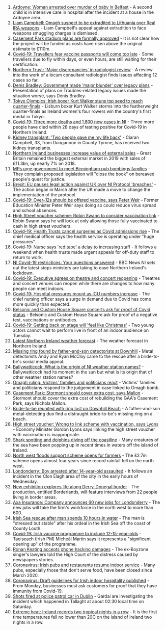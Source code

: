 1. [Ardoyne: Woman arrested over murder of baby in Belfast](https://www.bbc.co.uk/news/uk-northern-ireland-57992425) - A second child is in intensive care in hospital after the incident at a house in the Ardoyne area.
2. [Liam Campbell: Omagh suspect to be extradited to Lithuania over Real IRA weapons](https://www.bbc.co.uk/news/world-europe-58000853) - Liam Campbell's appeal against extradition to face weapons smuggling charges is dismissed.
3. [Casement Park stadium plans are formally approved](https://www.bbc.co.uk/news/uk-northern-ireland-57995132) - It is not clear how the project will be funded as costs have risen above the original estimate to £110m.
4. [Covid-19: Travellers fear vaccine passports will come too late](https://www.bbc.co.uk/news/uk-northern-ireland-57998569) - Some travellers due to fly within days, or even hours, are still waiting for their certification.
5. [Northern Trust: 'Major discrepancies' in radiologist review](https://www.bbc.co.uk/news/uk-northern-ireland-57991397) - A review into the work of a locum consultant radiologist finds issues affecting 12 cases so far.
6. [Denis Bradley: Government made 'major blunder' over legacy plans](https://www.bbc.co.uk/news/uk-northern-ireland-57995123) - Presentation of plans on Troubles-related legacy issues made the situation worse, says Denis Bradley.
7. [Tokyo Olympics: Irish boxer Kurt Walker stuns top seed to reach quarter-finals](https://www.bbc.co.uk/sport/olympics/57994312) - Lisburn boxer Kurt Walker storms into the featherweight quarter-finals as Ireland women's four rowers win the country's first medal in Tokyo.
8. [Covid-19: Three more deaths and 1,600 new cases in NI](https://www.bbc.co.uk/news/uk-northern-ireland-58001613) - Three more people have died within 28 days of testing positive for Covid-19 in Northern Ireland.
9. [Kidney transplant: 'Two people gave me my life back'](https://www.bbc.co.uk/news/uk-northern-ireland-57916546) - Ciaran Campbell, 33, from Dungannon in County Tyrone, has received two kidney transplants.
10. [Northern Ireland businesses increase value of external sales](https://www.bbc.co.uk/news/uk-northern-ireland-57999870) - Great Britain remained the biggest external market in 2019 with sales of £11.3bn, up nearly 7% on 2018.
11. [MPs urge government to meet Birmingham pub bombings families](https://www.bbc.co.uk/news/uk-england-birmingham-57985651) - They complain proposed legislation will "close the book" on bereaved people's quest for justice.
12. [Brexit: EU pauses legal action against UK over NI Protocol 'breaches'](https://www.bbc.co.uk/news/uk-northern-ireland-57986307) - The action began in March after the UK made a move to change the implementation of the protocol.
13. [Covid-19: Over-12s should be offered vaccine, says Peter Weir](https://www.bbc.co.uk/news/uk-northern-ireland-57992080) - Former Education Minister Peter Weir says doing so could reduce virus spread and school absences.
14. [High Street voucher scheme: Robin Swann to consider vaccination link](https://www.bbc.co.uk/news/uk-northern-ireland-57981148) - Robin Swann says he will look at only allowing those fully vaccinated to cash in high street vouchers.
15. [Covid-19: Health Trusts cancel surgeries as Covid admissions rise](https://www.bbc.co.uk/news/uk-northern-ireland-57991391) - The chief medical officer says the health service is operating under "huge pressures".
16. [Covid-19: Nurse says 'red tape' a delay to increasing staff](https://www.bbc.co.uk/news/uk-northern-ireland-57972101) - It follows a weekend when health trusts made urgent appeals for off-duty staff to return to work.
17. [NI Covid-19 restrictions: Your questions answered](https://www.bbc.co.uk/news/uk-northern-ireland-54117810) - BBC News NI sets out the latest steps ministers are taking to ease Northern Ireland's lockdown.
18. [Covid-19: Executive agrees on theatre and concert reopening](https://www.bbc.co.uk/news/uk-northern-ireland-57965166) - Theatres and concert venues can reopen while there are changes to how many people can meet indoors.
19. [Covid-19: Hospital pressures mount as ICU numbers increase](https://www.bbc.co.uk/news/uk-northern-ireland-57968664) - The chief nursing officer says a surge in demand due to Covid has come more quickly than expected.
20. [Belsonic and Custom House Square concerts ask for proof of Covid status](https://www.bbc.co.uk/news/uk-northern-ireland-57974083) - Belsonic and Custom House Square ask for proof of a negative test, vaccinations or antibodies.
21. [Covid-19: Getting back on stage will 'feel like Christmas'](https://www.bbc.co.uk/news/uk-northern-ireland-57983830) - Two young actors cannot wait to perform live in front of an indoor audience on Tuesday.
22. [Latest Northern Ireland weather forecast](https://www.bbc.co.uk/news/uk-northern-ireland-26018439) - The weather forecast in Northern Ireland.
23. [Missing ring found by father-and-son detectorists at Downhill](https://www.bbc.co.uk/news/uk-northern-ireland-57975051) - Metal detectorists Andy and Ryan McCloy came to the rescue after a bride-to-be's social media appeal.
24. [Ballywatticock: What is the origin of NI weather station names?](https://www.bbc.co.uk/news/uk-northern-ireland-57914914) - Ballywatticock had its moment in the sun but what is its origin that of other weather station names?
25. [Omagh ruling: Victims' families and politicians react](https://www.bbc.co.uk/news/uk-northern-ireland-57940348) - Victims' families and politicians respond to the judgement in case linked to Omagh bomb.
26. [Casement Park: Stormont should cover extra cost, says Mallon](https://www.bbc.co.uk/news/uk-northern-ireland-57999752) - Stormont should cover the extra cost of rebuilding the GAA's Casement Park, says Nichola Mallon.
27. [Bride-to-be reunited with ring lost on Downhill Beach](https://www.bbc.co.uk/news/uk-northern-ireland-57986308) - A father-and-son metal-detecting duo find a distraught bride-to-be's missing ring on a beach.
28. [High street voucher: Wrong to link scheme with vaccination, says Lyons](https://www.bbc.co.uk/news/uk-northern-ireland-57986301) - Economy Minister Gordon Lyons says linking the high street voucher with vaccination is inappropriate.
29. [Shark spotting and dolphins diving off the coastline](https://www.bbc.co.uk/news/57977019) - Many creatures of the sea have been popping up in recent times in waters off the island of Ireland.
30. [North west floods support scheme opens for farmers](https://www.bbc.co.uk/news/uk-northern-ireland-foyle-west-57994970) - The £2.7m scheme opens almost four years since record rainfall fell on the north west.
31. [Londonderry: Boy arrested after 14-year-old assaulted](https://www.bbc.co.uk/news/uk-northern-ireland-foyle-west-57994966) - It follows an incident in the Clon Elagh area of the city in the early hours of Wednesday.
32. [New exhibition explores life along Derry-Donegal border](https://www.bbc.co.uk/news/uk-northern-ireland-foyle-west-57885075) - The production, entitled Borderlands, will feature interviews from 22 people living in border areas.
33. [Axa Insurance: Company announces 60 new jobs for Londonderry](https://www.bbc.co.uk/news/uk-northern-ireland-foyle-west-57932797) - The new jobs will take the firm's workforce in the north west to more than 600.
34. [Irish Sea rescue after man spends 10 hours in water](https://www.bbc.co.uk/news/world-europe-57984521) - The man is "stressed but stable" after his ordeal in the Irish Sea off the coast of County Louth.
35. [Covid-19: Irish vaccine programme to include 12-15-year-olds](https://www.bbc.co.uk/news/world-europe-57984314) - Taoiseach (Irish PM) Micheál Martin says it represents a "significant opening up" of the programme.
36. [Ronan Keating accepts phone hacking damages](https://www.bbc.co.uk/news/entertainment-arts-57967494) - The ex-Boyzone singer's lawyers told the High Court of the distress caused by newspapers stories.
37. [Coronavirus: Irish pubs and restaurants resume indoor service](https://www.bbc.co.uk/news/world-europe-57965158) - Many pubs, especially those that don't serve food, have been closed since March 2020.
38. [Coronavirus: Draft guidelines for Irish indoor hospitality published](https://www.bbc.co.uk/news/world-europe-57949844) - From Monday, businesses must ask customers for proof that they have immunity from Covid-19.
39. [Shots fired at police patrol car in Dublin](https://www.bbc.co.uk/news/world-europe-57955148) - Gardaí are investigating the incident which happened in Tallaght at about 02:30 local time on Saturday.
40. [Extreme heat: Ireland records two tropical nights in a row](https://www.bbc.co.uk/news/world-europe-57941663) - It is the first time temperatures fell no lower than 20C on the island of Ireland two nights in a row.
